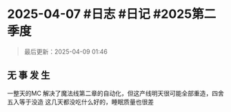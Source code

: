 # 2025-04-07 #日志 #日记 #2025第二季度

>最后更新：2025-04-09 01:46

## 无 事 发 生

一整天的MC
解决了魔法线第二章的自动化，但这产线明天很可能全部重造，四舍五入等于没造
这几天都没吃什么好的，睡眠质量也很差
